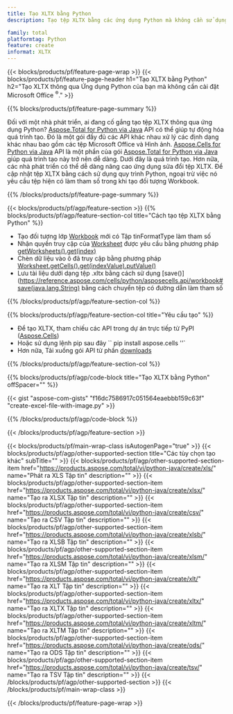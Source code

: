 ```yaml
---
title: Tạo XLTX bằng Python
description: Tạo tệp XLTX bằng các ứng dụng Python mà không cần sử dụng Microsoft Office. 

family: total
platformtag: Python
feature: create
informat: XLTX
---
```

{{< blocks/products/pf/feature-page-wrap >}}
{{< blocks/products/pf/feature-page-header h1="Tạo XLTX bằng Python" h2="Tạo XLTX thông qua Ứng dụng Python của bạn mà không cần cài đặt Microsoft Office <sup>&reg;</sup>." >}}

{{% blocks/products/pf/feature-page-summary %}}

Đối với một nhà phát triển, ai đang cố gắng tạo tệp XLTX thông qua ứng dụng Python? [Aspose.Total for Python via Java](https://products.aspose.com/total/python-java/) API có thể giúp tự động hóa quá trình tạo. Đó là một gói đầy đủ các API khác nhau xử lý các định dạng khác nhau bao gồm các tệp Microsoft Office và Hình ảnh. [Aspose.Cells for Python via Java](https://products.aspose.com/cells/python-java/) API là một phần của gói [Aspose.Total for Python via Java](https://products.aspose.com/total/python-java/) giúp quá trình tạo này trở nên dễ dàng. Dưới đây là quá trình tạo. Hơn nữa, các nhà phát triển có thể dễ dàng nâng cao ứng dụng sửa đổi tệp XLTX. Để cập nhật tệp XLTX bằng cách sử dụng quy trình Python, ngoại trừ việc nó yêu cầu tệp hiện có làm tham số trong khi tạo đối tượng Workbook.

{{% /blocks/products/pf/feature-page-summary %}}

{{< blocks/products/pf/agp/feature-section >}}
{{% blocks/products/pf/agp/feature-section-col title="Cách tạo tệp XLTX bằng Python" %}}

- Tạo đối tượng lớp [Workbook](https://reference.aspose.com/cells/python/asposecells.api/Workbook) mới có Tập tinFormatType làm tham số
- Nhận quyền truy cập của [Worksheet](https://reference.aspose.com/cells/python/asposecells.api/Worksheet) được yêu cầu bằng phương pháp [getWorksheets().get(index)](https://reference.aspose.com/cells/python/asposecells.api/workbook#Worksheets)
- Chèn dữ liệu vào ô đã truy cập bằng phương pháp [Worksheet.getCells().get(indexValue).putValue()](https://reference.aspose.com/cells/python/asposecells.api/worksheet#Cells)
- Lưu tài liệu dưới dạng tệp .xltx bằng cách sử dụng [save()](https://reference.aspose.com/cells/python/asposecells.api/workbook#save(java.lang.String) bằng cách chuyển tệp có đường dẫn làm tham số

{{% /blocks/products/pf/agp/feature-section-col %}}

{{% blocks/products/pf/agp/feature-section-col title="Yêu cầu tạo" %}}

- Để tạo XLTX, tham chiếu các API trong dự án trực tiếp từ PyPI ([Aspose.Cells](https://pypi.org/project/aspose-cells/))
- Hoặc sử dụng lệnh pip sau đây `` pip install aspose.cells ''` 
- Hơn nữa, Tải xuống gói API từ phần [downloads](https://releases.aspose.com/cells/python-java) 

{{% /blocks/products/pf/agp/feature-section-col %}}

{{% blocks/products/pf/agp/code-block title="Tạo XLTX bằng Python" offSpacer="" %}}

{{< gist "aspose-com-gists" "f16dc7586917c051564eaebbb159c63f" "create-excel-file-with-image.py" >}}

{{% /blocks/products/pf/agp/code-block %}}

{{< /blocks/products/pf/agp/feature-section >}}

{{< blocks/products/pf/main-wrap-class isAutogenPage="true" >}}
{{< blocks/products/pf/agp/other-supported-section title="Các tùy chọn tạo khác" subTitle="" >}}
{{< blocks/products/pf/agp/other-supported-section-item href="https://products.aspose.com/total/vi/python-java/create/xls/" name="Phát ra XLS Tập tin" description="" >}}
{{< blocks/products/pf/agp/other-supported-section-item href="https://products.aspose.com/total/vi/python-java/create/xlsx/" name="Tạo ra XLSX Tập tin" description="" >}}
{{< blocks/products/pf/agp/other-supported-section-item href="https://products.aspose.com/total/vi/python-java/create/csv/" name="Tạo ra CSV Tập tin" description="" >}}
{{< blocks/products/pf/agp/other-supported-section-item href="https://products.aspose.com/total/vi/python-java/create/xlsb/" name="Tạo ra XLSB Tập tin" description="" >}}
{{< blocks/products/pf/agp/other-supported-section-item href="https://products.aspose.com/total/vi/python-java/create/xlsm/" name="Tạo ra XLSM Tập tin" description="" >}}
{{< blocks/products/pf/agp/other-supported-section-item href="https://products.aspose.com/total/vi/python-java/create/xlt/" name="Tạo ra XLT Tập tin" description="" >}}
{{< blocks/products/pf/agp/other-supported-section-item href="https://products.aspose.com/total/vi/python-java/create/xltx/" name="Tạo ra XLTX Tập tin" description="" >}}
{{< blocks/products/pf/agp/other-supported-section-item href="https://products.aspose.com/total/vi/python-java/create/xltm/" name="Tạo ra XLTM Tập tin" description="" >}}
{{< blocks/products/pf/agp/other-supported-section-item href="https://products.aspose.com/total/vi/python-java/create/ods/" name="Tạo ra ODS Tập tin" description="" >}}
{{< blocks/products/pf/agp/other-supported-section-item href="https://products.aspose.com/total/vi/python-java/create/tsv/" name="Tạo ra TSV Tập tin" description="" >}}
{{< /blocks/products/pf/agp/other-supported-section >}}
{{< /blocks/products/pf/main-wrap-class >}}

{{< /blocks/products/pf/feature-page-wrap >}}